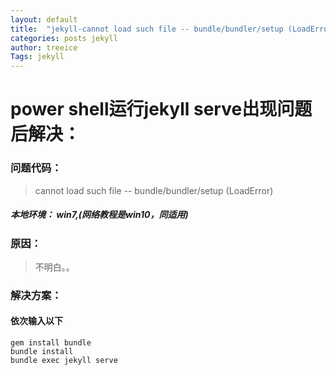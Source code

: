 ```yaml
---
layout: default
title:  "jekyll-cannot load such file -- bundle/bundler/setup (LoadError)"
categories: posts jekyll 
author: treeice
Tags: jekyll 
---
```

# power shell运行jekyll serve出现问题后解决：

### 问题代码：
> cannot load such file -- bundle/bundler/setup (LoadError)

##### 本地环境： win7,(网络教程是win10，同适用)

### 原因：

 > 不明白。。

### 解决方案：

#### 依次输入以下
```
gem install bundle
bundle install
bundle exec jekyll serve
```
